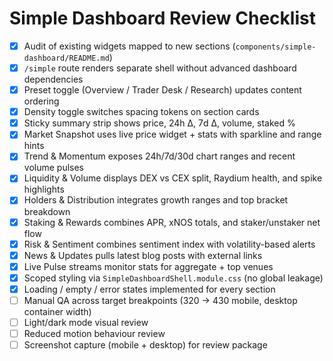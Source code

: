 # Simple Dashboard Review Checklist

- [x] Audit of existing widgets mapped to new sections (`components/simple-dashboard/README.md`)
- [x] `/simple` route renders separate shell without advanced dashboard dependencies
- [x] Preset toggle (Overview / Trader Desk / Research) updates content ordering
- [x] Density toggle switches spacing tokens on section cards
- [x] Sticky summary strip shows price, 24h Δ, 7d Δ, volume, staked %
- [x] Market Snapshot uses live price widget + stats with sparkline and range hints
- [x] Trend & Momentum exposes 24h/7d/30d chart ranges and recent volume pulses
- [x] Liquidity & Volume displays DEX vs CEX split, Raydium health, and spike highlights
- [x] Holders & Distribution integrates growth ranges and top bracket breakdown
- [x] Staking & Rewards combines APR, xNOS totals, and staker/unstaker net flow
- [x] Risk & Sentiment combines sentiment index with volatility-based alerts
- [x] News & Updates pulls latest blog posts with external links
- [x] Live Pulse streams monitor stats for aggregate + top venues
- [x] Scoped styling via `SimpleDashboardShell.module.css` (no global leakage)
- [x] Loading / empty / error states implemented for every section
- [ ] Manual QA across target breakpoints (320 → 430 mobile, desktop container width)
- [ ] Light/dark mode visual review
- [ ] Reduced motion behaviour review
- [ ] Screenshot capture (mobile + desktop) for review package
